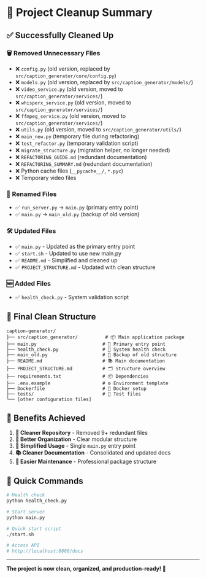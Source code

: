 # 🧹 Project Cleanup Summary

## ✅ Successfully Cleaned Up

### 🗑️ Removed Unnecessary Files

- ❌ `config.py` (old version, replaced by `src/caption_generator/core/config.py`)
- ❌ `models.py` (old version, replaced by `src/caption_generator/models/`)
- ❌ `video_service.py` (old version, moved to `src/caption_generator/services/`)
- ❌ `whisperx_service.py` (old version, moved to `src/caption_generator/services/`)
- ❌ `ffmpeg_service.py` (old version, moved to `src/caption_generator/services/`)
- ❌ `utils.py` (old version, moved to `src/caption_generator/utils/`)
- ❌ `main_new.py` (temporary file during refactoring)
- ❌ `test_refactor.py` (temporary validation script)
- ❌ `migrate_structure.py` (migration helper, no longer needed)
- ❌ `REFACTORING_GUIDE.md` (redundant documentation)
- ❌ `REFACTORING_SUMMARY.md` (redundant documentation)
- ❌ Python cache files (`__pycache__/`, `*.pyc`)
- ❌ Temporary video files

### 📝 Renamed Files

- ✅ `run_server.py` → `main.py` (primary entry point)
- ✅ `main.py` → `main_old.py` (backup of old version)

### 🛠️ Updated Files

- ✅ `main.py` - Updated as the primary entry point
- ✅ `start.sh` - Updated to use new main.py
- ✅ `README.md` - Simplified and cleaned up
- ✅ `PROJECT_STRUCTURE.md` - Updated with clean structure

### 🆕 Added Files

- ✅ `health_check.py` - System validation script

## 📁 Final Clean Structure

```
caption-generator/
├── src/caption_generator/          # 📦 Main application package
├── main.py                        # 🚀 Primary entry point
├── health_check.py                # 🏥 System health check
├── main_old.py                    # 🔄 Backup of old structure
├── README.md                      # 📚 Main documentation
├── PROJECT_STRUCTURE.md           # 🗂️ Structure overview
├── requirements.txt               # 📦 Dependencies
├── .env.example                   # ⚙️ Environment template
├── Dockerfile                     # 🐳 Docker setup
├── tests/                         # 🧪 Test files
└── [other configuration files]
```

## 🎯 Benefits Achieved

1. **🧹 Cleaner Repository** - Removed 9+ redundant files
2. **📁 Better Organization** - Clear modular structure
3. **🚀 Simplified Usage** - Single `main.py` entry point
4. **📚 Cleaner Documentation** - Consolidated and updated docs
5. **🔧 Easier Maintenance** - Professional package structure

## 🚀 Quick Commands

```bash
# Health check
python health_check.py

# Start server
python main.py

# Quick start script
./start.sh

# Access API
# http://localhost:8000/docs
```

---

**The project is now clean, organized, and production-ready! 🎉**
